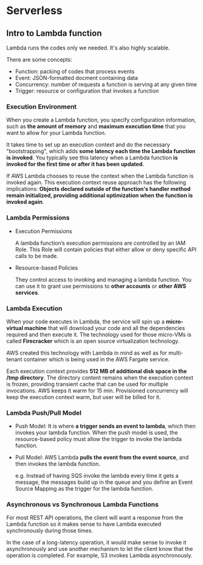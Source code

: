 # Serverless

## Intro to Lambda function

Lambda runs the codes only we needed. It's also highly scalable.

There are some concepts:

- Function: packing of codes that process events
- Event: JSON-formatted docment containing data
- Concurrency: number of requests a function is serving at any given time
- Trigger: resource or configuration that invokes a function

### Execution Environment

When you create a Lambda function, you specify configuration information, such as **the amount of memory** and **maximum execution time** that you want to allow for your Lambda function.

It takes time to set up an execution context and do the necessary "bootstrapping", which adds **some latency each time the Lambda function is invoked**. You typically see this latency when a Lambda function **is invoked for the first time or after it has been updated**.

If AWS Lambda chooses to reuse the context when the Lambda function is invoked again. This execution context reuse approach has the following implications: **Objects declared outside of the function's handler method remain initialized, providing additional optimization when the function is invoked again**.

### Lambda Permissions

- Execution Permissions

  A lambda function’s execution permissions are controlled by an IAM Role. This Role will contain policies that either allow or deny specific API calls to be made.

- Resource-based Policies

  They control access to invoking and managing a lambda function. You can use it to grant use permissions to **other accounts** or **other AWS services**.

### Lambda Execution

When your code executes in Lambda, the service will spin up a **micro-virtual machine** that will download your code and all the dependencies required and then execute it. The technology used for those micro-VMs is called **Firecracker** which is an open source virtualization technology.

AWS created this technology with Lambda in mind as well as for multi-tenant container which is being used in the AWS Fargate service.

Each execution context provides **512 MB of additional disk space in the /tmp directory**. The directory content remains when the execution context is frozen, providing transient cache that can be used for multiple invocations. AWS keeps it warm for 15 min. Provisioned concurrency will keep the execution context warm, but user will be billed for it.

### Lambda Push/Pull Model

- Push Model: It is where **a trigger sends an event to lambda**, which then invokes your lambda function. When the push model is used, the resource-based policy must allow the trigger to invoke the lambda function.

- Pull Model: AWS Lambda **pulls the event from the event source**, and then invokes the lambda function.

  e.g. Instead of having SQS invoke the lambda every time it gets a message, the messages build up in the queue and you define an Event Source Mapping as the trigger for the lambda function.

### Asynchronous vs Synchronous Lambda Functions

For most REST API operations, the client will want a response from the Lambda function so it makes sense to have Lambda executed synchronously during those times.

In the case of a long-latency operation, it would make sense to invoke it asynchronously and use another mechanism to let the client know that the operation is completed. For example, S3 invokes Lambda asynchronously.
